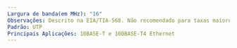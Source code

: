 ```yaml
---
Largura de banda(em MHz): "16"
Observações: Descrito na EIA/TIA-568. Não recomendado para taxas maiores que 16 Mbit/s. Cabos de telefonia.
Padrão: UTP
Principais Aplicações: 10BASE-T e 100BASE-T4 Ethernet
---
```

